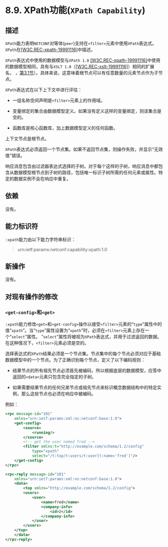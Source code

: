 # 8.9. XPath功能(`XPath Capability`)

## 描述

`XPath`能力表明`NETCONF`对等体(`peer`)支持在`<filter>`元素中使用`XPath`表达式。 `XPath`在[[W3C.REC-xpath-19991116]](http://www.w3.org/TR/1999/REC-xpath-19991116)中描述。

`XPath`表达式中使用的数据模型与`XPath 1.0` [[W3C.REC-xpath-19991116]](http://www.w3.org/TR/1999/REC-xpath-19991116)中使用的数据模型相同，具有与`XSLT 1.0`（[[W3C.REC-xslt-19991116]](http://www.w3.org/TR/1999/REC-xslt-19991116)）相同的扩展名， ，[第3.1节](/section-3/namespace.md)）。具体来说，这意味着根节点可以有任意数量的元素节点作为子节点。

`XPath`表达式在以下上下文中进行评估：

- 一组名称空间声明是`<filter>`元素上的作用域。

- 变量绑定的集合由数据模型定义。如果没有定义这样的变量绑定，则该集合是空的。

- 函数库是核心函数库，加上数据模型定义的任何函数。

上下文节点是根节点。

`XPath`表达式必须返回一个节点集。如果不返回节点集，则操作失败，并显示“无效值”错误。

响应消息包含由过滤器表达式选择的子树。对于每个这样的子树，响应消息中都包含从数据模型根节点到子树的路径，包括唯一标识子树所需的任何元素或属性。特定的数据实例不会在响应中重复。

## 依赖

没有。

## 能力标识符

`:xpath`能力由以下能力字符串标识：

> urn:ietf:params:netconf:capability:xpath:1.0

## 新操作

没有。

## 对现有操作的修改

### `<get-config>`和`<get>`

`:xpath`能力修改`<get>`和`<get-config>`操作以接受`<filter>`元素的“`type`”属性中的值“`xpath`”。当“`type`”属性设置为“`xpath`”时，必须在`<filter>`元素上存在一个“`select`”属性。 “`select`”属性将被视为`XPath`表达式，并用于过滤返回的数据。在这种情况下，`<filter>`元素必须是空的。

选择表达式的`XPath`结果必须是一个节点集。节点集中的每个节点必须对应于基础数据模型中的一个节点。为了正确识别每个节点，定义了以下编码规则：

- 结果节点的所有祖先节点必须首先被编码，所以根据底层的数据模型，应答中返回的`<data>`元素只包含完全指定的子树。

- 如果需要结果节点的任何兄弟节点或祖先节点来标识概念数据结构中的特定实例，那么这些节点也必须在响应中被编码。

例如：

```xml
<rpc message-id="101"
    xmlns="urn:ietf:params:xml:ns:netconf:base:1.0">
    <get-config>
        <source>
            <running/>
        </source>
        <!-- get the user named fred -->
        <filter xmlns:t="http://example.com/schema/1.2/config"
            type="xpath"
            select="/t:top/t:users/t:user[t:name='fred']"/>
    </get-config>
</rpc>

<rpc-reply message-id="101"
    xmlns="urn:ietf:params:xml:ns:netconf:base:1.0">
    <data>
        <top xmlns="http://example.com/schema/1.2/config">
        <users>
            <user>
                <name>fred</name>
                <company-info>
                    <id>2</id>
                </company-info>
            </user>
        </users>
    </top>
    </data>
</rpc-reply>
```
